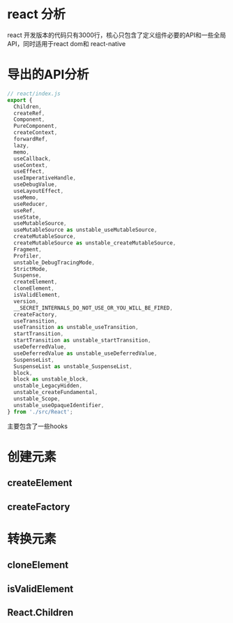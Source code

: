 # react 分析
react 开发版本的代码只有3000行，核心只包含了定义组件必要的API和一些全局API，同时适用于react dom和 react-native

# 导出的API分析


```javascript
// react/index.js
export {
  Children,
  createRef,
  Component,
  PureComponent,
  createContext,
  forwardRef,
  lazy,
  memo,
  useCallback,
  useContext,
  useEffect,
  useImperativeHandle,
  useDebugValue,
  useLayoutEffect,
  useMemo,
  useReducer,
  useRef,
  useState,
  useMutableSource,
  useMutableSource as unstable_useMutableSource,
  createMutableSource,
  createMutableSource as unstable_createMutableSource,
  Fragment,
  Profiler,
  unstable_DebugTracingMode,
  StrictMode,
  Suspense,
  createElement,
  cloneElement,
  isValidElement,
  version,
  __SECRET_INTERNALS_DO_NOT_USE_OR_YOU_WILL_BE_FIRED,
  createFactory,
  useTransition,
  useTransition as unstable_useTransition,
  startTransition,
  startTransition as unstable_startTransition,
  useDeferredValue,
  useDeferredValue as unstable_useDeferredValue,
  SuspenseList,
  SuspenseList as unstable_SuspenseList,
  block,
  block as unstable_block,
  unstable_LegacyHidden,
  unstable_createFundamental,
  unstable_Scope,
  unstable_useOpaqueIdentifier,
} from './src/React';
```

主要包含了一些hooks

# 创建元素

## createElement
## createFactory

# 转换元素
## cloneElement
## isValidElement
## React.Children